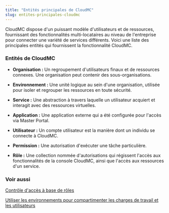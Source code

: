 ```yaml
---
title: "Entités principales de CloudMC"
slug: entites-principales-cloudmc
---
```



CloudMC dispose d'un puissant modèle d'utilisateurs et de ressources, fournissant des fonctionnalités multi-locataires au niveau de l'entreprise pour connecter une variété de services différents. Voici une liste des principales entités qui fournissent la fonctionnalité CloudMC.

### Entités de CloudMC

- **Organisation :** Un regroupement d'utilisateurs finaux et de ressources connexes. Une organisation peut contenir des sous-organisations.

- **Environnement :** Une unité logique au sein d'une organisation, utilisée pour isoler et regrouper les ressources en toute sécurité.

- **Service :** Une abstraction à travers laquelle un utilisateur acquiert et interagit avec des ressources virtuelles.

- **Application :** Une application externe qui a été configurée pour l'accès via Master Portal.

- **Utilisateur :** Un compte utilisateur est la manière dont un individu se connecte à CloudMC.

- **Permission :** Une autorisation d'exécuter une tâche particulière.

- **Rôle :** Une collection nommée d'autorisations qui régissent l'accès aux fonctionnalités de la console CloudMC, ainsi que l'accès aux ressources d'un service.

### Voir aussi

[Contrôle d'accès à base de rôles](../administration/rbac.md)

[Utiliser les environnements pour compartimenter les charges de travail et les utilisateurs](environments-to-organize-workloads-and-users.md)
